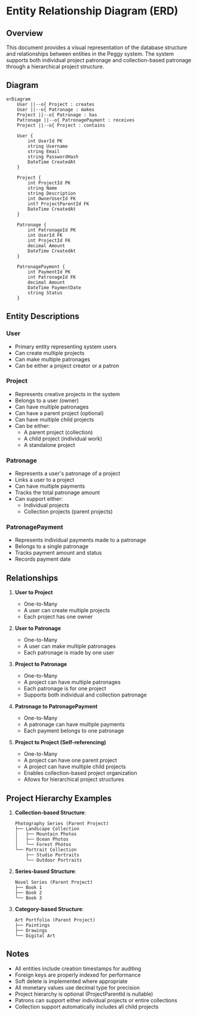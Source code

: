# Entity Relationship Diagram (ERD)

## Overview
This document provides a visual representation of the database structure and relationships between entities in the Peggy system. The system supports both individual project patronage and collection-based patronage through a hierarchical project structure.

## Diagram
```mermaid
erDiagram
    User ||--o{ Project : creates
    User ||--o{ Patronage : makes
    Project ||--o{ Patronage : has
    Patronage ||--o{ PatronagePayment : receives
    Project ||--o{ Project : contains

    User {
        int UserId PK
        string Username
        string Email
        string PasswordHash
        DateTime CreatedAt
    }

    Project {
        int ProjectId PK
        string Name
        string Description
        int OwnerUserId FK
        int? ProjectParentId FK
        DateTime CreatedAt
    }

    Patronage {
        int PatronageId PK
        int UserId FK
        int ProjectId FK
        decimal Amount
        DateTime CreatedAt
    }

    PatronagePayment {
        int PaymentId PK
        int PatronageId FK
        decimal Amount
        DateTime PaymentDate
        string Status
    }
```

## Entity Descriptions

### User
- Primary entity representing system users
- Can create multiple projects
- Can make multiple patronages
- Can be either a project creator or a patron

### Project
- Represents creative projects in the system
- Belongs to a user (owner)
- Can have multiple patronages
- Can have a parent project (optional)
- Can have multiple child projects
- Can be either:
  - A parent project (collection)
  - A child project (individual work)
  - A standalone project

### Patronage
- Represents a user's patronage of a project
- Links a user to a project
- Can have multiple payments
- Tracks the total patronage amount
- Can support either:
  - Individual projects
  - Collection projects (parent projects)

### PatronagePayment
- Represents individual payments made to a patronage
- Belongs to a single patronage
- Tracks payment amount and status
- Records payment date

## Relationships

1. **User to Project**
   - One-to-Many
   - A user can create multiple projects
   - Each project has one owner

2. **User to Patronage**
   - One-to-Many
   - A user can make multiple patronages
   - Each patronage is made by one user

3. **Project to Patronage**
   - One-to-Many
   - A project can have multiple patronages
   - Each patronage is for one project
   - Supports both individual and collection patronage

4. **Patronage to PatronagePayment**
   - One-to-Many
   - A patronage can have multiple payments
   - Each payment belongs to one patronage

5. **Project to Project (Self-referencing)**
   - One-to-Many
   - A project can have one parent project
   - A project can have multiple child projects
   - Enables collection-based project organization
   - Allows for hierarchical project structures

## Project Hierarchy Examples

1. **Collection-based Structure**:
   ```
   Photography Series (Parent Project)
   ├── Landscape Collection
   │   ├── Mountain Photos
   │   ├── Ocean Photos
   │   └── Forest Photos
   └── Portrait Collection
       ├── Studio Portraits
       └── Outdoor Portraits
   ```

2. **Series-based Structure**:
   ```
   Novel Series (Parent Project)
   ├── Book 1
   ├── Book 2
   └── Book 3
   ```

3. **Category-based Structure**:
   ```
   Art Portfolio (Parent Project)
   ├── Paintings
   ├── Drawings
   └── Digital Art
   ```

## Notes
- All entities include creation timestamps for auditing
- Foreign keys are properly indexed for performance
- Soft delete is implemented where appropriate
- All monetary values use decimal type for precision
- Project hierarchy is optional (ProjectParentId is nullable)
- Patrons can support either individual projects or entire collections
- Collection support automatically includes all child projects 